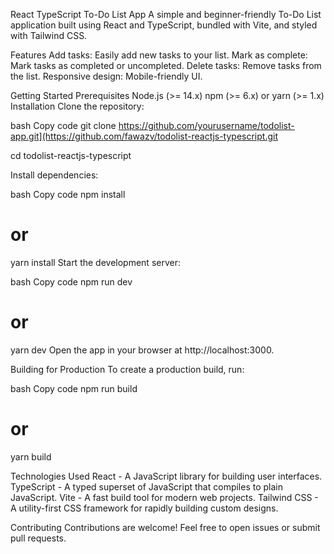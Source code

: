 React TypeScript To-Do List App
A simple and beginner-friendly To-Do List application built using React and TypeScript, bundled with Vite, and styled with Tailwind CSS.

Features
Add tasks: Easily add new tasks to your list.
Mark as complete: Mark tasks as completed or uncompleted.
Delete tasks: Remove tasks from the list.
Responsive design: Mobile-friendly UI.

Getting Started
Prerequisites
Node.js (>= 14.x)
npm (>= 6.x) or yarn (>= 1.x)
Installation
Clone the repository:

bash
Copy code
git clone https://github.com/yourusername/todolist-app.git](https://github.com/fawazv/todolist-reactjs-typescript.git

cd todolist-reactjs-typescript

Install dependencies:

bash
Copy code
npm install
# or
yarn install
Start the development server:

bash
Copy code
npm run dev
# or
yarn dev
Open the app in your browser at http://localhost:3000.

Building for Production
To create a production build, run:

bash
Copy code
npm run build
# or
yarn build

Technologies Used
React - A JavaScript library for building user interfaces.
TypeScript - A typed superset of JavaScript that compiles to plain JavaScript.
Vite - A fast build tool for modern web projects.
Tailwind CSS - A utility-first CSS framework for rapidly building custom designs.

Contributing
Contributions are welcome! Feel free to open issues or submit pull requests.
